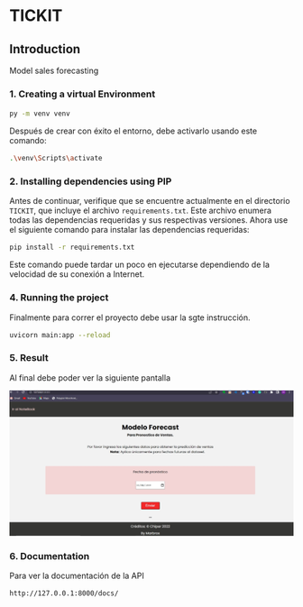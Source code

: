 # TICKIT

## Introduction

Model sales forecasting

### 1. Creating a virtual Environment

```bash
py -m venv venv
```

Después de crear con éxito el entorno, debe activarlo usando este comando:

```bash
.\venv\Scripts\activate
```

### 2. Installing dependencies using PIP

Antes de continuar, verifique que se encuentre actualmente en el directorio `TICKIT`, que incluye el archivo `requirements.txt`. Este archivo enumera todas las dependencias requeridas y sus respectivas versiones. Ahora use el siguiente comando para instalar las dependencias requeridas:

```bash
pip install -r requirements.txt
```

Este comando puede tardar un poco en ejecutarse dependiendo de la velocidad de su conexión a Internet.

### 4. Running the project

Finalmente para correr el proyecto debe usar la sgte instrucción.

```bash
uvicorn main:app --reload
```


### 5. Result

Al final debe poder ver la siguiente pantalla

![vista](./static/assets/home.jpg)


### 6. Documentation

Para ver la documentación de la API

```bash
http://127.0.0.1:8000/docs/
```